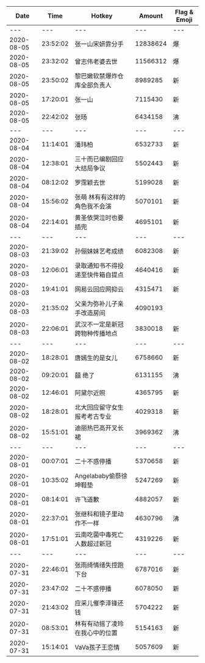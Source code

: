 Date | Time | Hotkey | Amount | Flag & Emoji 
--- | --- | --- | --- | ---
--- | --- | --- | --- | ---
2020-08-05|23:52:02|张一山宋妍霏分手|12838624|爆 
2020-08-05|23:32:02|曾志伟老婆去世|11566312|爆 
2020-08-05|23:50:02|黎巴嫩软禁爆炸仓库全部负责人|8989285|新 
2020-08-05|17:20:01|张一山|7115430|新 
2020-08-05|22:42:02|张旸|6434158|沸 
--- | --- | --- | --- | ---
2020-08-04|11:14:01|潘玮柏|6532733|新 
2020-08-04|12:38:01|三十而已编剧回应大结局争议|5502443|新 
2020-08-04|08:12:02|罗霈颖去世|5199028|新 
2020-08-04|15:56:02|张萌 林有有这样的角色我不会演|5070101|新 
2020-08-04|22:14:01|黄圣依哭泣时也要插兜|4695101|新 
--- | --- | --- | --- | ---
2020-08-03|21:39:02|孙俪妹妹艺考成绩|6082308|新 
2020-08-03|12:06:01|录取通知书不得投递至快件箱自提点|4640416|新 
2020-08-03|19:41:01|网易云回应网抑云|4315471|新 
2020-08-03|21:35:02|父亲为弥补儿子亲手改造房间|4090193| 
2020-08-03|22:06:01|武汉不一定是新冠跨物种传播地点|3830018|新 
--- | --- | --- | --- | ---
2020-08-02|18:28:01|唐嫣生的是女儿|6758660|新 
2020-08-02|09:20:01|囍 绝了|6131155|沸 
2020-08-02|12:46:01|阿黛尔近照|4365795|新 
2020-08-02|18:28:01|北大回应留守女生报考考古专业|4029318|新 
2020-08-02|15:51:01|迪丽热巴高开叉长裙|3969362|沸 
--- | --- | --- | --- | ---
2020-08-01|00:07:01|二十不惑停播|5370658|新 
2020-08-01|10:35:02|Angelababy偷蔡徐坤鞋垫|5247269|新 
2020-08-01|08:14:01|许飞道歉|4882057|新 
2020-08-01|22:37:01|张继科和镜子里动作不一样|4630796|沸 
2020-08-01|17:51:01|云南吃菌中毒死亡人数超过新冠|4319226|新 
--- | --- | --- | --- | ---
2020-07-31|22:46:01|张雨绮情绪失控跑下台|6787016|新 
2020-07-31|23:47:02|二十不惑停播|6078050|新 
2020-07-31|21:43:02|应采儿催李泽锋还钱|5704222|新 
2020-07-31|08:53:01|林有有动摇了凌玲在我心中的位置|5154163|新 
2020-07-31|15:14:01|VaVa孩子王恋情|5057609|新 

